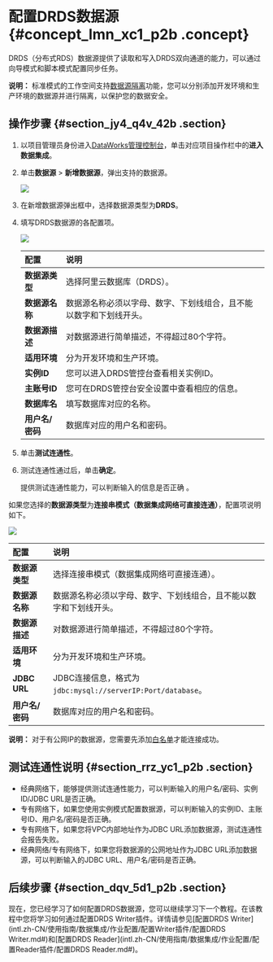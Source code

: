 # 配置DRDS数据源 {#concept_lmn_xc1_p2b .concept}

DRDS（分布式RDS）数据源提供了读取和写入DRDS双向通道的能力，可以通过向导模式和脚本模式配置同步任务。

**说明：** 标准模式的工作空间支持[数据源隔离](intl.zh-CN/使用指南/数据集成/数据源配置/数据源隔离.md#)功能，您可以分别添加开发环境和生产环境的数据源并进行隔离，以保护您的数据安全。

## 操作步骤 {#section_jy4_q4v_42b .section}

1.  以项目管理员身份进入[DataWorks管理控制台](https://workbench.data.aliyun.com/console)，单击对应项目操作栏中的**进入数据集成**。
2.  单击**数据源** \> **新增数据源**，弹出支持的数据源。

    ![](http://static-aliyun-doc.oss-cn-hangzhou.aliyuncs.com/assets/img/16200/15598121017532_zh-CN.png)

3.  在新增数据源弹出框中，选择数据源类型为**DRDS**。
4.  填写DRDS数据源的各配置项。

    ![](http://static-aliyun-doc.oss-cn-hangzhou.aliyuncs.com/assets/img/16200/15598121017533_zh-CN.png)

    |配置|说明|
    |:-|:-|
    |**数据源类型**|选择阿里云数据库（DRDS）。|
    |**数据源名称**|数据源名称必须以字母、数字、下划线组合，且不能以数字和下划线开头。|
    |**数据源描述**|对数据源进行简单描述，不得超过80个字符。|
    |**适用环境**|分为开发环境和生产环境。|
    |**实例ID**|您可以进入DRDS管控台查看相关实例ID。|
    |**主账号ID**|您可在DRDS管控台安全设置中查看相应的信息。|
    |**数据库名**|填写数据库对应的名称。|
    |**用户名/密码**|数据库对应的用户名和密码。|

5.  单击**测试连通性**。
6.  测试连通性通过后，单击**确定**。

    提供测试连通性能力，可以判断输入的信息是否正确 。


如果您选择的**数据源类型**为**连接串模式（数据集成网络可直接连通）**，配置项说明如下。

![](images/32117_zh-CN.jpeg)

|配置|说明|
|:-|:-|
|**数据源类型**|选择连接串模式（数据集成网络可直接连通）。|
|**数据源名称**|数据源名称必须以字母、数字、下划线组合，且不能以数字和下划线开头。|
|**数据源描述**|对数据源进行简单描述，不得超过80个字符。|
|**适用环境**|分为开发环境和生产环境。|
|**JDBC URL**|JDBC连接信息，格式为`jdbc:mysql://serverIP:Port/database`。|
|**用户名/密码**|数据库对应的用户名和密码。|

**说明：** 对于有公网IP的数据源，您需要先添加[白名单](intl.zh-CN/使用指南/数据集成/常见配置/添加白名单.md#)才能连接成功。

## 测试连通性说明 {#section_rrz_yc1_p2b .section}

-   经典网络下，能够提供测试连通性能力，可以判断输入的用户名/密码、实例ID/JDBC URL是否正确。
-   专有网络下，如果您使用实例模式配置数据源，可以判断输入的实例ID、主账号ID、用户名/密码是否正确。
-   专有网络下，如果您将VPC内部地址作为JDBC URL添加数据源，测试连通性会报告失败。
-   经典网络/专有网络下，如果您将数据源的公网地址作为JDBC URL添加数据源，可以判断输入的JDBC URL、用户名/密码是否正确。

## 后续步骤 {#section_dqv_5d1_p2b .section}

现在，您已经学习了如何配置DRDS数据源，您可以继续学习下一个教程。在该教程中您将学习如何通过配置DRDS Writer插件。详情请参见[配置DRDS Writer](intl.zh-CN/使用指南/数据集成/作业配置/配置Writer插件/配置DRDS Writer.md#)和[配置DRDS Reader](intl.zh-CN/使用指南/数据集成/作业配置/配置Reader插件/配置DRDS Reader.md#)。


